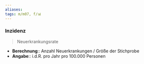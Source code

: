 ```yaml
---
aliases: 
tags: m/m07, f/📊
---
```

### Inzidenz
> Neuerkrankungsrate
- **Berechnung**:: Anzahl Neuerkrankungen / Größe der Stichprobe
- **Angabe**:: i.d.R. pro Jahr pro 100.000 Personen